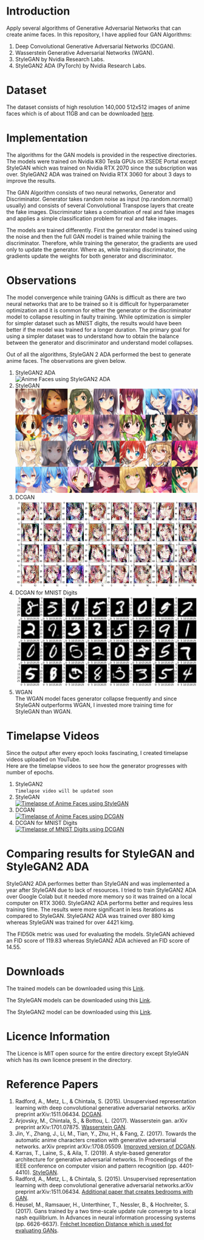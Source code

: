 # Introduction
Apply several algorithms of Generative Adversarial Networks that can create anime faces. In this repository, I have applied four GAN Algorithms:  
1. Deep Convolutional Generative Adversarial Networks (DCGAN).  
2. Wasserstein Generative Adversarial Networks (WGAN).  
3. StyleGAN by Nvidia Research Labs.  
4. StyleGAN2 ADA (PyTorch) by Nvidia Research Labs.  
    
# Dataset
The dataset consists of high resolution 140,000 512x512 images of anime faces which is of about 11GB and can be downloaded [here](https://www.kaggle.com/lukexng/animefaces-512x512).  
  
# Implementation
The algorithms for the GAN models is provided in the respective directories.  
The models were trained on Nvidia K80 Tesla GPUs on XSEDE Portal except StyleGAN which was trained on Nvidia RTX 2070 since the subscription was over. StyleGAN2 ADA was trained on Nvidia RTX 3060 for about 3 days to improve the results.  
  
The GAN Algorithm consists of two neural networks, Generator and Discriminator. Generator takes random noise as input (np.random.normal() usually) and consists of several Convolutional Transpose layers that create the fake images. Discriminator takes a combination of real and fake images and applies a simple classification problem for real and fake images.  
  
The models are trained differently. First the generator model is trained using the noise and then the full GAN model is trained while training the discriminator. Therefore, while training the generator, the gradients are used only to update the generator. Where as, while training discriminator, the gradients update the weights for both generator and discriminator.  
  
# Observations
The model convergence while training GANs is difficult as there are two neural networks that are to be trained so it is difficult for hyperparameter optimization and it is common for either the generator or the discriminator model to collapse resulting in faulty training. While optimization is simpler for simpler dataset such as MNIST digits, the results would have been better if the model was trained for a longer duration. The primary goal for using a simpler dataset was to understand how to obtain the balance between the generator and discriminator and understand model collapses.  
  
Out of all the algorithms, StyleGAN 2 ADA performed the best to generate anime faces. The observations are given below.  
  
1. StyleGAN2 ADA  
![Anime Faces using StyleGAN2 ADA](./StyleGAN2-ADA/stylegan2-ada-pytorch/results/00008-archive-auto1/fakes000880.png)
2. StyleGAN  
![Anime Faces using StyleGAN](./StyleGAN/stylegan/results/00002-sgan-ffhq-1gpu/fakes004221.png)
3. DCGAN  
![Anime Faces using DCGAN](./DCGAN/PlotsAndImages/image_11k.png)  
4. DCGAN for MNIST Digits  
![MNIST Digits using DCGAN](./DCGAN_on_MNIST/PlotsAndImages/image_150.jpg)  
5. WGAN  
The WGAN model faces generator collapse frequently and since StyleGAN outperforms WGAN, I invested more training time for StyleGAN than WGAN.  
  
# Timelapse Videos
Since the output after every epoch looks fascinating, I created timelapse videos uploaded on YouTube.  
Here are the timelapse videos to see how the generator progresses with number of epochs.  
  
1. StyleGAN2  
`Timelapse video will be updated soon`  
2. StyleGAN  
[![Timelapse of Anime Faces using StyleGAN](https://img.youtube.com/vi/eCKPYn8xlN0/default.jpg)](https://youtu.be/eCKPYn8xlN0)
3. DCGAN  
[![Timelapse of Anime Faces using DCGAN](https://img.youtube.com/vi/VCQ8yO0Ub7U/default.jpg)](https://youtu.be/VCQ8yO0Ub7U)
4. DCGAN for MNIST Digits  
[![Timelapse of MNIST Digits using DCGAN](https://img.youtube.com/vi/3VlGOQoszxs/default.jpg)](https://youtu.be/3VlGOQoszxs)

# Comparing results for StyleGAN and StyleGAN2 ADA
StyleGAN2 ADA performes better than StyleGAN and was implemented a year after StyleGAN due to lack of resources. I tried to train StyleGAN2 ADA over Google Colab but it needed more memory so it was trained on a local computer on RTX 3060. StyleGAN2 ADA performs better and requires less training time. The results were more significant in less iterations as compared to StyleGAN. StyleGAN2 ADA was trained over 880 kimg whereas StyleGAN was trained for over 4421 kimg.  

The FID50k metric was used for evaluating the models. StyleGAN achieved an FID score of 119.83 whereas StyleGAN2 ADA achieved an FID score of 14.55.  
  
# Downloads
The trained models can be downloaded using this [Link](https://drive.google.com/drive/folders/1YyBgA7P4M0XkJjm4T6x_I4r-p0xbhMse?usp=sharing).  
  
The StyleGAN models can be downloaded using this [Link](https://drive.google.com/drive/folders/1vbgdM78-TMt3fGtfKGYN7XpaLiz2eX-9?usp=sharing).  
  
The StyleGAN2 model can be downloaded using this [Link](https://drive.google.com/file/d/1Eu3WWMleLsMTams9oAA1Wwbd8l5_p8dK/view?usp=sharing).  
  
# Licence Information
The Licence is MIT open source for the entire directory except StyleGAN which has its own licence present in the directory.
  
# Reference Papers
1. Radford, A., Metz, L., & Chintala, S. (2015). Unsupervised representation learning with deep convolutional generative adversarial networks. arXiv preprint arXiv:1511.06434. [DCGAN](https://arxiv.org/abs/1511.06434).
2. Arjovsky, M., Chintala, S., & Bottou, L. (2017). Wasserstein gan. arXiv preprint arXiv:1701.07875. [Wasserstein GAN](https://arxiv.org/abs/1701.07875).
3. Jin, Y., Zhang, J., Li, M., Tian, Y., Zhu, H., & Fang, Z. (2017). Towards the automatic anime characters creation with generative adversarial networks. arXiv preprint arXiv:1708.05509. [Improved version of DCGAN](https://arxiv.org/abs/1708.05509).
4. Karras, T., Laine, S., & Aila, T. (2019). A style-based generator architecture for generative adversarial networks. In Proceedings of the IEEE conference on computer vision and pattern recognition (pp. 4401-4410). [StyleGAN](https://arxiv.org/abs/1812.04948).
5. Radford, A., Metz, L., & Chintala, S. (2015). Unsupervised representation learning with deep convolutional generative adversarial networks.arXiv preprint arXiv:1511.06434. [Additional paper that creates bedrooms with GAN](https://arxiv.org/abs/1511.06434).
6. Heusel, M., Ramsauer, H., Unterthiner, T., Nessler, B., & Hochreiter, S. (2017). Gans trained by a two time-scale update rule converge to a local nash equilibrium. In Advances in neural information processing systems (pp. 6626-6637). [Fréchet Inception Distance which is used for evaluating GANs](http://papers.nips.cc/paper/7240-gans-trained-by-a-two-t).
